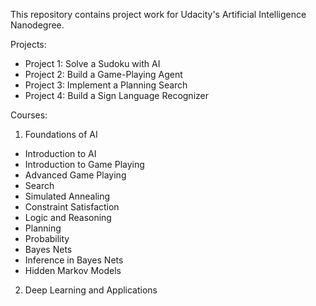 This repository contains project work for Udacity's Artificial Intelligence Nanodegree.

Projects:

- Project 1: Solve a Sudoku with AI
- Project 2: Build a Game-Playing Agent
- Project 3: Implement a Planning Search
- Project 4: Build a Sign Language Recognizer

Courses:
1. Foundations of AI
- Introduction to AI
- Introduction to Game Playing
- Advanced Game Playing
- Search
- Simulated Annealing
- Constraint Satisfaction
- Logic and Reasoning
- Planning
- Probability
- Bayes Nets
- Inference in Bayes Nets
- Hidden Markov Models

2. Deep Learning and Applications
